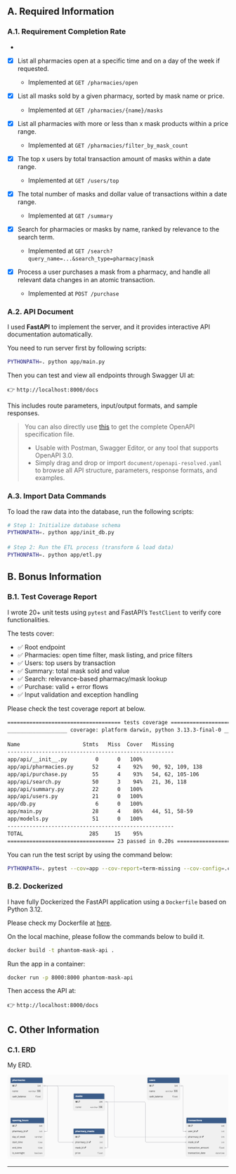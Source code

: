 ## A. Required Information
### A.1. Requirement Completion Rate

- <!-- Feature requirements and corresponding API paths for easy review and tracking -->
- [x] List all pharmacies open at a specific time and on a day of the week if requested.  
  - Implemented at `GET /pharmacies/open`  <!-- Query pharmacies open at a specific time -->
  
- [x] List all masks sold by a given pharmacy, sorted by mask name or price.  
  - Implemented at `GET /pharmacies/{name}/masks`  <!-- Query masks sold by a given pharmacy -->
  
- [x] List all pharmacies with more or less than x mask products within a price range.  
  - Implemented at `GET /pharmacies/filter_by_mask_count`  <!-- Filter pharmacies by specific mask count condition within a price range -->
  
- [x] The top x users by total transaction amount of masks within a date range.  
  - Implemented at `GET /users/top`  <!-- Query top users by transaction amount in a date range -->
  
- [x] The total number of masks and dollar value of transactions within a date range.  
  - Implemented at `GET /summary`  <!-- Query total transactions and value in a date range -->
  
- [x] Search for pharmacies or masks by name, ranked by relevance to the search term.  
  - Implemented at `GET /search?query_name=...&search_type=pharmacy|mask`  <!-- Keyword search for pharmacies or masks -->
  
- [x] Process a user purchases a mask from a pharmacy, and handle all relevant data changes in an atomic transaction.  
  - Implemented at `POST /purchase`  <!-- Handle purchase process and data consistency -->



### A.2. API Document

<!-- API documentation section, including interactive Swagger UI and OpenAPI yaml import instructions -->
I used **FastAPI** to implement the server, and it provides interactive API documentation automatically.

You need to run server first by following scripts:
```bash
PYTHONPATH=. python app/main.py
```

Then you can test and view all endpoints through Swagger UI at:

👉 `http://localhost:8000/docs`

This includes route parameters, input/output formats, and sample responses.

> You can also directly use [this](./document/openapi-resolved.yaml) to get the complete OpenAPI specification file.
> 
> - Usable with Postman, Swagger Editor, or any tool that supports OpenAPI 3.0.
> - Simply drag and drop or import `document/openapi-resolved.yaml` to browse all API structure, parameters, response formats, and examples.
> <!-- All API input/output formats and examples can be interactively viewed in Swagger UI, or by importing the yaml into Postman/Swagger Editor. -->


### A.3. Import Data Commands
To load the raw data into the database, run the following scripts:

```bash
# Step 1: Initialize database schema
PYTHONPATH=. python app/init_db.py

# Step 2: Run the ETL process (transform & load data)
PYTHONPATH=. python app/etl.py
```


## B. Bonus Information
### B.1. Test Coverage Report

I wrote 20+ unit tests using `pytest` and FastAPI’s `TestClient` to verify core functionalities.

The tests cover:
- ✅ Root endpoint
- ✅ Pharmacies: open time filter, mask listing, and price filters
- ✅ Users: top users by transaction
- ✅ Summary: total mask sold and value
- ✅ Search: relevance-based pharmacy/mask lookup
- ✅ Purchase: valid + error flows
- ✅ Input validation and exception handling

Please check the test coverage report at below.
```bash
==================================== tests coverage ====================================
___________________ coverage: platform darwin, python 3.13.3-final-0 ___________________

Name                    Stmts   Miss  Cover   Missing
-----------------------------------------------------
app/api/__init__.py         0      0   100%
app/api/pharmacies.py      52      4    92%   90, 92, 109, 138
app/api/purchase.py        55      4    93%   54, 62, 105-106
app/api/search.py          50      3    94%   21, 36, 118
app/api/summary.py         22      0   100%
app/api/users.py           21      0   100%
app/db.py                   6      0   100%
app/main.py                28      4    86%   44, 51, 58-59
app/models.py              51      0   100%
-----------------------------------------------------
TOTAL                     285     15    95%
================================== 23 passed in 0.20s ==================================
```

You can run the test script by using the command below:

```bash
PYTHONPATH=. pytest --cov=app --cov-report=term-missing --cov-config=.coveragerc
```


### B.2. Dockerized

I have fully Dockerized the FastAPI application using a `Dockerfile` based on Python 3.12.

Please check my Dockerfile at [here](./Dockerfile).

On the local machine, please follow the commands below to build it.
```bash
docker build -t phantom-mask-api .
```

Run the app in a container:
```bash
docker run -p 8000:8000 phantom-mask-api
```

Then access the API at:

👉 `http://localhost:8000/docs`


## C. Other Information

### C.1. ERD

My ERD.

![ERD](./img/ERD.png)

---
